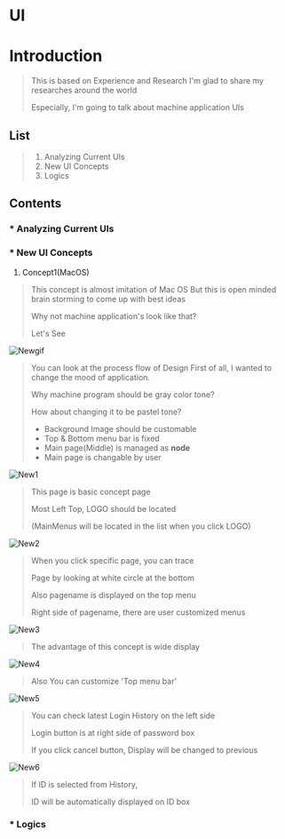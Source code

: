 UI
=====

# Introduction
>
>This is based on Experience and Research
>I'm glad to share my researches around the world
>
>Especially, I'm going to talk about machine application UIs
>

## List
>1. Analyzing Current UIs
>2. New UI Concepts
>3. Logics
>

## Contents
### * Analyzing Current UIs
>
>
>

### * New UI Concepts

1. Concept1(MacOS)
>
> This concept is almost imitation of Mac OS
> But this is open minded brain storming to come up with best ideas
>
> Why not machine application's look like that?
>
> Let's See
>
![Newgif](https://postfiles.pstatic.net/MjAxODEyMTNfNzgg/MDAxNTQ0NjcwMjMzNDk4.j2v08oUCZffQoh71duulrrm7jl9TpZpy-7ZiEAksUVQg.x7d9SU9DSsrMTLDfNisq9VLxuGzCMlWu8yfpCqiF_CYg.GIF.cjsvndtjs1/NewUIFlowLatest.gif?type=w966 "desc")
>
> You can look at the process flow of Design
> First of all, I wanted to change the mood of application. 
>
> Why machine program should be gray color tone?
>
> How about changing it to be pastel tone?
>
> * Background Image should be customable
> * Top & Bottom menu bar is fixed
> * Main page(Middle) is managed as **node**
> * Main page is changable by user
>
>
![New1](https://postfiles.pstatic.net/MjAxODEyMTNfMTM0/MDAxNTQ0NjY5NzAwODg5._YDwezNKKBlukAI4HcXAfdoUqRjP-1Jds_Ca4AsehL8g.lrcy3I9m8vw1PxeZk0nX2LJeCNGet4A0AIstOUL4XAsg.JPEG.cjsvndtjs1/NewUIBackground-flow1.jpg?type=w966 "desc")
>
> This page is basic concept page
>
> Most Left Top, LOGO should be located
>
> (MainMenus will be located in the list when you click LOGO)
>
> 
>
![New2](https://postfiles.pstatic.net/MjAxODEyMTNfMjM2/MDAxNTQ0NjY5NzAwODk1.g5WFL2gRAzTzOfqg46OTGeyDk_38tgM_IcOABDeTaJMg.n_J_KdE8UYKIcce09UHeLLytmMIQY4_IVYOkwD8JHLQg.JPEG.cjsvndtjs1/NewUIBackground-flow2.jpg?type=w966 "desc")
>
> When you click specific page, you can trace
>
> Page by looking at white circle at the bottom
>
> Also pagename is displayed on the top menu  
>
> Right side of pagename, there are user customized menus 
>
> 
>

![New3](https://postfiles.pstatic.net/MjAxODEyMTNfNzkg/MDAxNTQ0NjY5NzAwNzIx.lJICpJ7KeWj4xlCq9tdXzn-JVZAbga8c6-12X6inDvAg.tgYfunFkPG_74PDkv1tyA5QZfTOvg_a_MkedoBHGEXMg.JPEG.cjsvndtjs1/NewUIBackground-flow3.jpg?type=w966 "desc")
>
>
> The advantage of this concept is wide display
>
> 
>

![New4](https://postfiles.pstatic.net/MjAxODEyMTNfMTIw/MDAxNTQ0NjY5NzAwNzIy._DH2Ze0vcyYQKYAV2EIceYsz6afyzU3ouLFJ-j4xXlEg.hKoSqkKFdH57rX2ymY1i2RMJCTc8loOq5ukW8QPnW58g.JPEG.cjsvndtjs1/NewUIBackground-flow4.jpg?type=w966 "desc")
>
>
> Also You can customize 'Top menu bar' 
>
>
![New5](https://postfiles.pstatic.net/MjAxODEyMTNfNTkg/MDAxNTQ0NjY5NzAwNjkw.SQqwCMNACs-bw68NSpcK1uDNASYp2o9TL_S4VnLFBuQg.CY4_pbK_rrKFAz9dO8tIEdCmtzlYDfbWxe1gip3E0_4g.JPEG.cjsvndtjs1/NewUIBackground-flow5.jpg?type=w966 "desc")
>
>
> You can check latest Login History on the left side
> 
> Login button is at right side of password box
>
> If you click cancel button, Display will be changed to previous
>
> 
>
![New6](https://postfiles.pstatic.net/MjAxODEyMTNfOTAg/MDAxNTQ0NjY5NzAwNzIx.2ggvcyMbOgSn3Gafk6BoM3ZO-cB0HVnf1Q80rXWS6-wg.hNXZ466wkXk2U7LFnKA2W_R3Hwpcjds6SAeaEPHmV_Ig.JPEG.cjsvndtjs1/NewUIBackground-flow6.jpg?type=w966 "desc")
>
>
> If ID is selected from History, 
>
> ID will be automatically displayed on ID box
>
>


### * Logics
>
>
>

